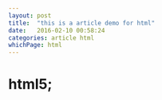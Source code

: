 ```yaml
---
layout: post
title:  "this is a article demo for html"
date:   2016-02-10 00:58:24
categories: article html
whichPage: html
---
```


# html5;
